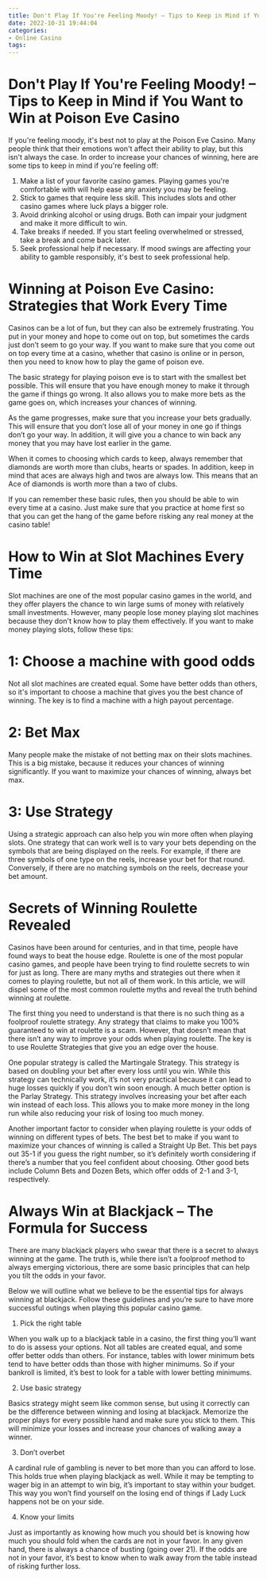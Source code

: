 ```yaml
---
title: Don't Play If You're Feeling Moody! – Tips to Keep in Mind if You Want to Win at Poison Eve Casino
date: 2022-10-31 19:44:04
categories:
- Online Casino
tags:
---
```



#  Don't Play If You're Feeling Moody! – Tips to Keep in Mind if You Want to Win at Poison Eve Casino

If you're feeling moody, it's best not to play at the Poison Eve Casino. Many people think that their emotions won't affect their ability to play, but this isn't always the case. In order to increase your chances of winning, here are some tips to keep in mind if you're feeling off:

1. Make a list of your favorite casino games. Playing games you're comfortable with will help ease any anxiety you may be feeling.
2. Stick to games that require less skill. This includes slots and other casino games where luck plays a bigger role.
3. Avoid drinking alcohol or using drugs. Both can impair your judgment and make it more difficult to win.
4. Take breaks if needed. If you start feeling overwhelmed or stressed, take a break and come back later.
5. Seek professional help if necessary. If mood swings are affecting your ability to gamble responsibly, it's best to seek professional help.

#  Winning at Poison Eve Casino: Strategies that Work Every Time

Casinos can be a lot of fun, but they can also be extremely frustrating. You put in your money and hope to come out on top, but sometimes the cards just don’t seem to go your way. If you want to make sure that you come out on top every time at a casino, whether that casino is online or in person, then you need to know how to play the game of poison eve.

The basic strategy for playing poison eve is to start with the smallest bet possible. This will ensure that you have enough money to make it through the game if things go wrong. It also allows you to make more bets as the game goes on, which increases your chances of winning.

As the game progresses, make sure that you increase your bets gradually. This will ensure that you don’t lose all of your money in one go if things don’t go your way. In addition, it will give you a chance to win back any money that you may have lost earlier in the game.

When it comes to choosing which cards to keep, always remember that diamonds are worth more than clubs, hearts or spades. In addition, keep in mind that aces are always high and twos are always low. This means that an Ace of diamonds is worth more than a two of clubs.

If you can remember these basic rules, then you should be able to win every time at a casino. Just make sure that you practice at home first so that you can get the hang of the game before risking any real money at the casino table!

#  How to Win at Slot Machines Every Time 

Slot machines are one of the most popular casino games in the world, and they offer players the chance to win large sums of money with relatively small investments. However, many people lose money playing slot machines because they don't know how to play them effectively. If you want to make money playing slots, follow these tips:

# 1: Choose a machine with good odds

Not all slot machines are created equal. Some have better odds than others, so it's important to choose a machine that gives you the best chance of winning. The key is to find a machine with a high payout percentage.

# 2: Bet Max

Many people make the mistake of not betting max on their slots machines. This is a big mistake, because it reduces your chances of winning significantly. If you want to maximize your chances of winning, always bet max.

# 3: Use Strategy

Using a strategic approach can also help you win more often when playing slots. One strategy that can work well is to vary your bets depending on the symbols that are being displayed on the reels. For example, if there are three symbols of one type on the reels, increase your bet for that round. Conversely, if there are no matching symbols on the reels, decrease your bet amount.

#  Secrets of Winning Roulette Revealed

Casinos have been around for centuries, and in that time, people have found ways to beat the house edge. Roulette is one of the most popular casino games, and people have been trying to find roulette secrets to win for just as long. There are many myths and strategies out there when it comes to playing roulette, but not all of them work. In this article, we will dispel some of the most common roulette myths and reveal the truth behind winning at roulette.

The first thing you need to understand is that there is no such thing as a foolproof roulette strategy. Any strategy that claims to make you 100% guaranteed to win at roulette is a scam. However, that doesn’t mean that there isn’t any way to improve your odds when playing roulette. The key is to use Roulette Strategies that give you an edge over the house.

One popular strategy is called the Martingale Strategy. This strategy is based on doubling your bet after every loss until you win. While this strategy can technically work, it’s not very practical because it can lead to huge losses quickly if you don’t win soon enough. A much better option is the Parlay Strategy. This strategy involves increasing your bet after each win instead of each loss. This allows you to make more money in the long run while also reducing your risk of losing too much money.

Another important factor to consider when playing roulette is your odds of winning on different types of bets. The best bet to make if you want to maximize your chances of winning is called a Straight Up Bet. This bet pays out 35-1 if you guess the right number, so it’s definitely worth considering if there’s a number that you feel confident about choosing. Other good bets include Column Bets and Dozen Bets, which offer odds of 2-1 and 3-1, respectively.

#  Always Win at Blackjack – The Formula for Success

There are many blackjack players who swear that there is a secret to always winning at the game. The truth is, while there isn’t a foolproof method to always emerging victorious, there are some basic principles that can help you tilt the odds in your favor.

Below we will outline what we believe to be the essential tips for always winning at blackjack. Follow these guidelines and you’re sure to have more successful outings when playing this popular casino game.

1) Pick the right table

When you walk up to a blackjack table in a casino, the first thing you’ll want to do is assess your options. Not all tables are created equal, and some offer better odds than others. For instance, tables with lower minimum bets tend to have better odds than those with higher minimums. So if your bankroll is limited, it’s best to look for a table with lower betting minimums.

2) Use basic strategy

Basics strategy might seem like common sense, but using it correctly can be the difference between winning and losing at blackjack. Memorize the proper plays for every possible hand and make sure you stick to them. This will minimize your losses and increase your chances of walking away a winner.

3) Don’t overbet

A cardinal rule of gambling is never to bet more than you can afford to lose. This holds true when playing blackjack as well. While it may be tempting to wager big in an attempt to win big, it’s important to stay within your budget. This way you won’t find yourself on the losing end of things if Lady Luck happens not be on your side.

4) Know your limits

Just as importantly as knowing how much you should bet is knowing how much you should fold when the cards are not in your favor. In any given hand, there is always a chance of busting (going over 21). If the odds are not in your favor, it’s best to know when to walk away from the table instead of risking further loss.